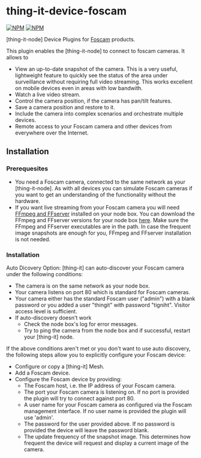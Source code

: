 # thing-it-device-foscam

[![NPM](https://nodei.co/npm/thing-it-device-foscam.png)](https://nodei.co/npm/thing-it-device-foscam/)
[![NPM](https://nodei.co/npm-dl/thing-it-device-foscam.png)](https://nodei.co/npm/thing-it-device-foscam/)

[thing-it-node] Device Plugins for [Foscam](http://www.foscam.com/) products.

This plugin enables the [thing-it-node] to connect to foscam cameras. It allows to
* View an up-to-date snapshot of the camera. This is a very useful, lightweight feature
to quickly see the status of the area under surveillance without requiring full video streaming.
This works excellent on mobile devices even in areas with low bandwith.
* Watch a live video stream.
* Control the camera position, if the camera has pan/tilt features.
* Save a camera position and restore to it.
* Include the camera into complex scenarios and orchestrate multiple devices.
* Remote access to your Foscam camera and other devices from everywhere over the Internet.

## Installation

### Prerequesites
* You need a Foscam camera, connected to the same network as your [thing-it-node].
As with all devices you can simulate Foscam cameras if you want to get an understanding
of the functionality without the hardware.
* If you want live streaming from your Foscam camera you will need
 [FFmpeg and FFserver](https://www.ffmpeg.org) installed on your node box. You can download the
 FFmpeg and FFserver versions for your node box [here](https://www.ffmpeg.org/download.html).
 Make sure the FFmpeg and FFserver executables are in the path. In case the frequent image
 snapshots are enough for you, FFmpeg and FFserver installation is not needed.

### Installation
Auto Dicovery Option:
[thing-it] can auto-discover your Foscam camera under the following conditions:
 * The camera is on the same network as your node box.
 * Your camera listens on port 80 which is standard for Foscam cameras.
 * Your camera either has the standard Foscam user ("admin") with a blank
   password or you added a user "thingit" with password "tigniht". Visitor
   access level is sufficient.
 * If auto-discovery doesn't work
    * Check the node box's log for error messages.
    * Try to ping the camera from the node box and if successful, restart
      your [thing-it] node.

If the above conditions aren't met or you don't want to use auto discovery, the
following steps allow you to explicitly configure your Foscam device:
* Configure or copy a [thing-it] Mesh.
* Add a Foscam device.
* Configure the Foscam device by providing:
    * The Foscam host, i.e. the IP address of your Foscam camera.
    * The port your Foscam camera is listening on. If no port is provided
    the plugin will try to connect against port 80.
    * A user name for your Foscam camera as configured via the Foscam
    management interface. If no user name is provided the plugin will
    use 'admin'.
    * The password for the user provided above. If no password is provided
    the device will leave the password blank.
    * The update frequency of the snapshot image. This determines how frequent
    the device will request and display a current image of the camera.











